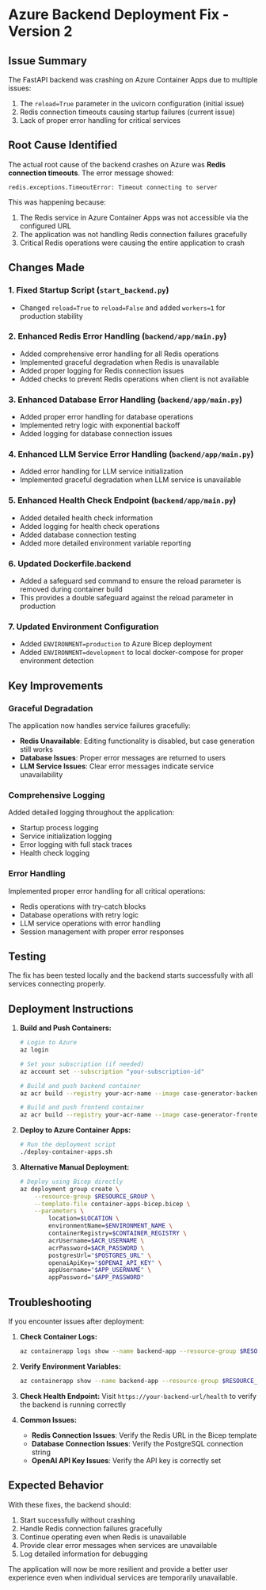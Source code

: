 # Azure Backend Deployment Fix - Version 2

## Issue Summary
The FastAPI backend was crashing on Azure Container Apps due to multiple issues:
1. The `reload=True` parameter in the uvicorn configuration (initial issue)
2. Redis connection timeouts causing startup failures (current issue)
3. Lack of proper error handling for critical services

## Root Cause Identified
The actual root cause of the backend crashes on Azure was **Redis connection timeouts**. The error message showed:
```
redis.exceptions.TimeoutError: Timeout connecting to server
```

This was happening because:
1. The Redis service in Azure Container Apps was not accessible via the configured URL
2. The application was not handling Redis connection failures gracefully
3. Critical Redis operations were causing the entire application to crash

## Changes Made

### 1. Fixed Startup Script (`start_backend.py`)
- Changed `reload=True` to `reload=False` and added `workers=1` for production stability

### 2. Enhanced Redis Error Handling (`backend/app/main.py`)
- Added comprehensive error handling for all Redis operations
- Implemented graceful degradation when Redis is unavailable
- Added proper logging for Redis connection issues
- Added checks to prevent Redis operations when client is not available

### 3. Enhanced Database Error Handling (`backend/app/main.py`)
- Added proper error handling for database operations
- Implemented retry logic with exponential backoff
- Added logging for database connection issues

### 4. Enhanced LLM Service Error Handling (`backend/app/main.py`)
- Added error handling for LLM service initialization
- Implemented graceful degradation when LLM service is unavailable

### 5. Enhanced Health Check Endpoint (`backend/app/main.py`)
- Added detailed health check information
- Added logging for health check operations
- Added database connection testing
- Added more detailed environment variable reporting

### 6. Updated Dockerfile.backend
- Added a safeguard sed command to ensure the reload parameter is removed during container build
- This provides a double safeguard against the reload parameter in production

### 7. Updated Environment Configuration
- Added `ENVIRONMENT=production` to Azure Bicep deployment
- Added `ENVIRONMENT=development` to local docker-compose for proper environment detection

## Key Improvements

### Graceful Degradation
The application now handles service failures gracefully:
- **Redis Unavailable**: Editing functionality is disabled, but case generation still works
- **Database Issues**: Proper error messages are returned to users
- **LLM Service Issues**: Clear error messages indicate service unavailability

### Comprehensive Logging
Added detailed logging throughout the application:
- Startup process logging
- Service initialization logging
- Error logging with full stack traces
- Health check logging

### Error Handling
Implemented proper error handling for all critical operations:
- Redis operations with try-catch blocks
- Database operations with retry logic
- LLM service operations with error handling
- Session management with proper error responses

## Testing
The fix has been tested locally and the backend starts successfully with all services connecting properly.

## Deployment Instructions

1. **Build and Push Containers:**
   ```bash
   # Login to Azure
   az login
   
   # Set your subscription (if needed)
   az account set --subscription "your-subscription-id"
   
   # Build and push backend container
   az acr build --registry your-acr-name --image case-generator-backend:latest -f Dockerfile.backend .
   
   # Build and push frontend container
   az acr build --registry your-acr-name --image case-generator-frontend:latest -f Dockerfile.frontend .
   ```

2. **Deploy to Azure Container Apps:**
   ```bash
   # Run the deployment script
   ./deploy-container-apps.sh
   ```

3. **Alternative Manual Deployment:**
   ```bash
   # Deploy using Bicep directly
   az deployment group create \
       --resource-group $RESOURCE_GROUP \
       --template-file container-apps-bicep.bicep \
       --parameters \
           location=$LOCATION \
           environmentName=$ENVIRONMENT_NAME \
           containerRegistry=$CONTAINER_REGISTRY \
           acrUsername=$ACR_USERNAME \
           acrPassword=$ACR_PASSWORD \
           postgresUrl="$POSTGRES_URL" \
           openaiApiKey="$OPENAI_API_KEY" \
           appUsername="$APP_USERNAME" \
           appPassword="$APP_PASSWORD"
   ```

## Troubleshooting

If you encounter issues after deployment:

1. **Check Container Logs:**
   ```bash
   az containerapp logs show --name backend-app --resource-group $RESOURCE_GROUP
   ```

2. **Verify Environment Variables:**
   ```bash
   az containerapp show --name backend-app --resource-group $RESOURCE_GROUP --query "properties.template.containers[0].env"
   ```

3. **Check Health Endpoint:**
   Visit `https://your-backend-url/health` to verify the backend is running correctly

4. **Common Issues:**
   - **Redis Connection Issues**: Verify the Redis URL in the Bicep template
   - **Database Connection Issues**: Verify the PostgreSQL connection string
   - **OpenAI API Key Issues**: Verify the API key is correctly set

## Expected Behavior

With these fixes, the backend should:
1. Start successfully without crashing
2. Handle Redis connection failures gracefully
3. Continue operating even when Redis is unavailable
4. Provide clear error messages when services are unavailable
5. Log detailed information for debugging

The application will now be more resilient and provide a better user experience even when individual services are temporarily unavailable.